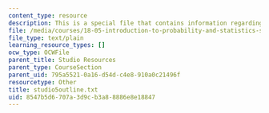 ```yaml
---
content_type: resource
description: This is a special file that contains information regarding studio 5.
file: /media/courses/18-05-introduction-to-probability-and-statistics-spring-2014/8547b5d6707a3d9cb3a88886e8e18847_studio5outline.txt
file_type: text/plain
learning_resource_types: []
ocw_type: OCWFile
parent_title: Studio Resources
parent_type: CourseSection
parent_uid: 795a5521-0a16-d54d-c4e8-910a0c21496f
resourcetype: Other
title: studio5outline.txt
uid: 8547b5d6-707a-3d9c-b3a8-8886e8e18847
---
```

